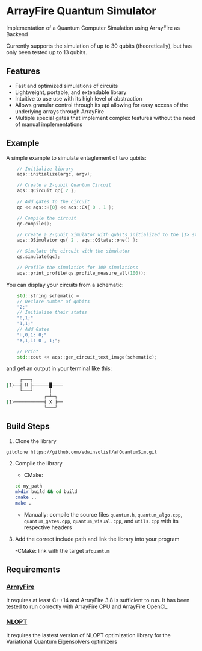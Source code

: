 ArrayFire Quantum Simulator
=============

Implementation of a Quantum Computer Simulation using ArrayFire as Backend

Currently supports the simulation of up to 30 qubits (theoretically), but has only been tested up to 13 qubits.

## Features
- Fast and optimized simulations of circuits
- Lightweight, portable, and extendable library 
- Intuitive to use use with its high level of abstraction
- Allows granular control through its api allowing for easy access of the underlying arrays through ArrayFire
- Multiple special gates that implement complex features without the need of manual implementations

## Example

A simple example to simulate entaglement of two qubits:
```c++
    // Initialize library
    aqs::initialize(argc, argv);

    // Create a 2-qubit Quantum Circuit
    aqs::QCircuit qc{ 2 };

    // Add gates to the circuit
    qc << aqs::H{0} << aqs::CX{ 0 , 1 };

    // Compile the circuit
    qc.compile();

    // Create a 2-qubit Simulator with qubits initialized to the |1> state
    aqs::QSimulator qs{ 2 , aqs::QState::one() };

    // Simulate the circuit with the simulator
    qs.simulate(qc);

    // Profile the simulation for 100 simulations
    aqs::print_profile(qs.profile_measure_all(100));

```

You can display your circuits from a schematic:
```c++
    std::string schematic =
    // Declare number of qubits
    "2;"
    // Initialize their states
    "0,1;"
    "1,1;"
    // Add Gates
    "H,0,1: 0;"
    "X,1,1: 0 , 1;";

    // Print
    std::cout << aqs::gen_circuit_text_image(schematic);
```
and get an output in your terminal like this:
```sh
     ┌───┐           
|1⟩──┤ H ├──────█────
     └───┘      │    
              ┌─┴─┐  
|1⟩───────────┤ X ├──
              └───┘  
```


## Build Steps
1. Clone the library
```sh
gitclone https://github.com/edwinsolisf/afQuantumSim.git
```
2. Compile the library
    - CMake:
    ```sh
    cd my_path
    mkdir build && cd build
    cmake ..
    make .
    ```
    - Manually: compile the source files `quantum.h`, `quantum_algo.cpp`, `quantum_gates.cpp`, `quantum_visual.cpp`, and `utils.cpp`
    with its respective headers

3. Add the correct include path and link the library into your program

    -CMake: link with the target `afquantum`

## Requirements

### [ArrayFire](https://github.com/arrayfire/arrayfire)
It requires at least C++14 and ArrayFire 3.8 is sufficient to run.
It has been tested to run correctly with ArrayFire CPU and ArrayFire OpenCL.

### [NLOPT](https://github.com/stevengj/nlopt)
It requires the lastest version of NLOPT optimization library for the Variational Quantum Eigensolvers optimizers

